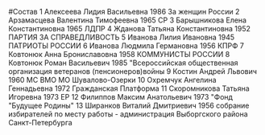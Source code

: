 #Состав
1 Алексеева Лидия Васильевна 1986 За женщин России
2 Арзамасцева Валентина Тимофеевна 1965 СР
3 Барышникова Елена Константиновна 1965 ЛДПР
4 Жданова Татьяна Константиновна 1952 ПАРТИЯ ЗА СПРАВЕДЛИВОСТЬ
5 Иванова Лилия Ивановна 1945 ПАТРИОТЫ РОССИИ
6 Иванова Людмила Германовна 1956 КПРФ
7 Ковтонюк Анна Брониславовна 1958 КОММУНИСТЫ РОССИИ
8 Ковтонюк Роман Васильевич 1985 \"Всероссийская общественная организация ветеранов (пенсионеров)войны
9 Костин Андрей Львович 1960 МС ВМО МО Шувалово-Озерки
10 Охремчук Ангелина Геннадьевна 1972 Гражданская Платформа
11 Скоромникова Татьяна Игоревна 1973 ЕР
12 Филиппов Максим Анатольевич 1973 \"Фонд \"Будущее Родины\"
13 Ширанков Виталий Дмитриевич 1956 собрание избирателей по месту работы - администрация Выборгского района Санкт-Петербурга
